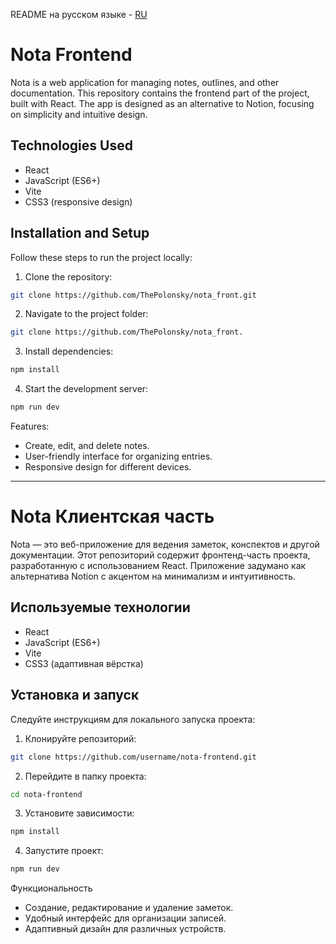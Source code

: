 README на русском языке - [RU](https://github.com/ThePolonsky/nota_front/README.md#nota-клиентская-часть)

# Nota Frontend

Nota is a web application for managing notes, outlines, and other documentation. This repository contains the frontend part of the project, built with React. The app is designed as an alternative to Notion, focusing on simplicity and intuitive design.

## Technologies Used
- React
- JavaScript (ES6+)
- Vite
- CSS3 (responsive design)

## Installation and Setup
Follow these steps to run the project locally:

1. Clone the repository:
  ```bash
  git clone https://github.com/ThePolonsky/nota_front.git
  ```

2.	Navigate to the project folder:
  ```bash
  git clone https://github.com/ThePolonsky/nota_front.
  ```

3.	Install dependencies:
  ```bash
  npm install
  ```

4.	Start the development server:
  ```bash
  npm run dev
  ```

Features:
- Create, edit, and delete notes.
- User-friendly interface for organizing entries.
- Responsive design for different devices.

------------------------------------

# Nota Клиентская часть

Nota — это веб-приложение для ведения заметок, конспектов и другой документации. Этот репозиторий содержит фронтенд-часть проекта, разработанную с использованием React. Приложение задумано как альтернатива Notion с акцентом на минимализм и интуитивность.

## Используемые технологии
- React
- JavaScript (ES6+)
- Vite
- CSS3 (адаптивная вёрстка)

## Установка и запуск
Следуйте инструкциям для локального запуска проекта:

1. Клонируйте репозиторий:
  ```bash
  git clone https://github.com/username/nota-frontend.git
  ```

2.	Перейдите в папку проекта:
  ```bash
  cd nota-frontend
  ```

3.	Установите зависимости:
  ```bash
  npm install
  ```

4.	Запустите проект:
  ```bash
  npm run dev
  ```

Функциональность
- Создание, редактирование и удаление заметок.
- Удобный интерфейс для организации записей.
- Адаптивный дизайн для различных устройств.
